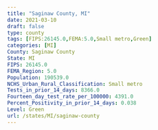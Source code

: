 ```yaml
---
title: "Saginaw County, MI"
date: 2021-03-10
draft: false
type: county
tags: [FIPS:26145.0,FEMA:5.0,Small metro,Green]
categories: [MI]
County: Saginaw County
State: MI
FIPS: 26145.0
FEMA_Region: 5.0
Population: 190539.0
NCHS_Urban_Rural_Classification: Small metro
Tests_in_prior_14_days: 8366.0
Fourteen_day_test_rate_per_100000: 4391.0
Percent_Positivity_in_prior_14_days: 0.038
Level: Green
url: /states/MI/saginaw-county
---
```



